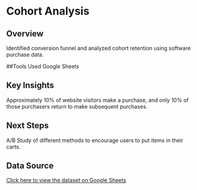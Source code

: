# Cohort Analysis

## Overview
Identified conversion funnel and analyzed cohort retention using software purchase data.

##Tools Used
Google Sheets 

## Key Insights
Approximately 10% of website visitors make a purchase, and only 10% of those purchasers return to make subsequent purchases.

## Next Steps
A/B Study of different methods to encourage users to put items in their carts.

## Data Source
[Click here to view the dataset on Google Sheets](https://docs.google.com/spreadsheets/d/1LmYTV2MoSohAB91gZtIv7kyKy99CPhclK9CFFIx75ZA/edit?gid=868644233#gid=868644233)
